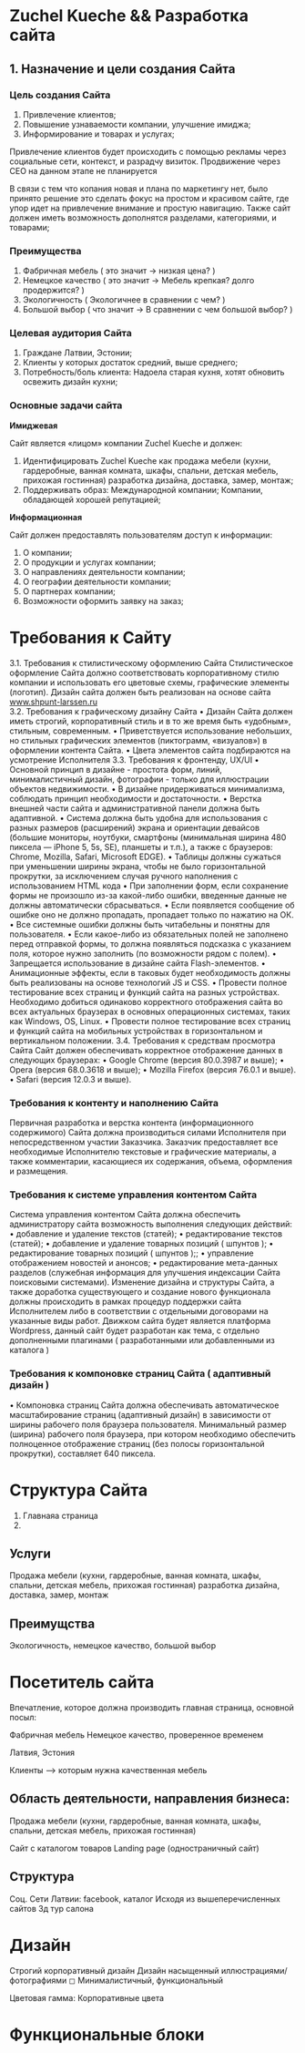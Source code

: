 # Zuchel Kueche && Разработка сайта

## 1. Назначение и цели создания Сайта

### Цель создания Сайта

1. Привлечение клиентов;
2. Повышение узнаваемости компании, улучшение имиджа;
3. Информирование и товарах и услугах;

Привлечение клиентов будет происходить с помощью рекламы через социальные сети, контекст, и разрадчу визиток.
Продвижение через СЕО на данном этапе не планируется

В связи с тем что копания новая и плана по маркетингу нет, было принято решение это сделать фокус на простом и красивом сайте, 
где упор идет на привлечение внимание и простую навигацию.
Также сайт должен иметь возможность дополнятся разделами, категориями, и товарами;

### Преимущества

1. Фабричная мебель ( это значит -> низкая цена? )
2. Немецкое качество ( это значит -> Мебель крепкая? долго продержится? )
3. Экологичность ( Экологичнее в сравнении с чем? )
4. Большой выбор ( что значит -> В сравнении с чем большой выбор? )


### Целевая аудитория Сайта

1. Граждане Латвии, Эстонии;
2. Клиенты у которых достаток средний, выше среднего;
3. Потребность/боль клиента: Надоела старая кухня, хотят обновить освежить дизайн кухни;


### Основные задачи сайта

__Имиджевая__ 

Сайт является «лицом» компании Zuchel Kueche и должен: 

1. Идентифицировать Zuchel Kueche как продажа мебели (кухни, гардеробные, ванная комната, шкафы, спальни, детская мебель, прихожая гостинная) разработка дизайна, доставка, замер, монтаж;
2. Поддерживать образ: Международной компании; Компании, обладающей хорошей репутацией;

__Информационная__ 

Сайт должен предоставлять пользователям доступ к информации: 

1. О компании;
2. О продукции и услугах компании;
3. О направлениях деятельности компании;
4. О географии деятельности компании;
5. О партнерах компании;
6. Возможности оформить заявку на заказ;


# Требования к Сайту

3.1.	Требования к стилистическому оформлению Сайта
Стилистическое оформление Сайта должно соответствовать корпоративному стилю компании и использовать его цветовые схемы, графические элементы (логотип). Дизайн сайта должен быть реализован на основе сайта www.shpunt-larssen.ru  
3.2.	Требования к графическому дизайну Сайта
•	Дизайн Сайта должен иметь строгий, корпоративный стиль и в то же время быть «удобным», стильным, современным. 
•	Приветствуется использование небольших, но стильных графических элементов (пиктограмм, «визуалов») в оформлении контента Сайта.
•	Цвета элементов сайта подбираются на усмотрение Исполнителя
3.3.	Требования к фронтенду, UX/UI
•	Основной принцип в дизайне - простота форм, линий, минималистичный дизайн, фотографии - только для иллюстрации объектов недвижимости.
•	В дизайне придерживаться минимализма, соблюдать принцип необходимости и достаточности.
•	Верстка внешней части сайта и административной панели должна быть адаптивной.
•	Система должна быть удобна для использования с разных размеров (расширений) экрана и ориентации девайсов (большие мониторы, ноутбуки, смартфоны (минимальная ширина 480 пиксела — iPhone 5, 5s, SE), планшеты и т.п.), а также с браузеров: Chrome, Mozilla, Safari, Microsoft ЕDGЕ).
•	Таблицы должны сужаться при уменьшении ширины экрана, чтобы не было горизонтальной прокрутки, за исключением случая ручного наполнения с использованием HTML кода
•	При заполнении форм, если сохранение формы не произошло из-за какой-либо ошибки, введенные данные не должны автоматически сбрасываться.
•	Если появляется сообщение об ошибке оно не должно пропадать, пропадает только по нажатию на ОК.
•	Все системные ошибки должны быть читабельны и понятны для пользователя.
•	Если какое-либо из обязательных полей не заполнено перед отправкой формы, то должна появляться подсказка с указанием поля, которое нужно заполнить (по возможности рядом с полем).
•	Запрещается использование в дизайне сайта Flash-элементов.
•	Анимационные эффекты, если в таковых будет необходимость должны быть реализованы на основе технологий JS и CSS.
•	Провести полное тестирование всех страниц и функций сайта на разных устройствах. Необходимо добиться одинаково корректного отображения сайта во всех актуальных браузерах в основных операционных системах, таких как Windows, OS, Linux.
•	Провести полное тестирование всех страниц и функций сайта на мобильных устройствах в горизонтальном и вертикальном положении.
3.4.	Требования к средствам просмотра Сайта
Сайт должен обеспечивать корректное отображение данных в следующих браузерах:
•	Google Chrome (версия 80.0.3987 и выше);
•	Opera (версия 68.0.3618 и выше);
•	Mozilla Firefox (версия 76.0.1 и выше).
•	Safari (версия 12.0.3 и выше).

### Требования к контенту и наполнению Сайта
Первичная разработка и верстка контента (информационного содержимого) Сайта должна производиться силами Исполнителя при непосредственном участии Заказчика. Заказчик предоставляет все необходимые Исполнителю текстовые и графические материалы, а также комментарии, касающиеся их содержания, объема, оформления и размещения. 

### Требования к системе управления контентом Сайта
Система управления контентом Сайта должна обеспечить администратору сайта возможность выполнения следующих действий:
•	добавление и удаление текстов (статей);
•	редактирование текстов (статей);
•	добавление и удаление товарных позиций ( шпунтов );
•	редактирование товарных позиций ( шпунтов );;
•	управление отображением новостей и анонсов;
•	редактирование мета-данных разделов (служебная информация для улучшения индексации Сайта поисковыми системами).
Изменение дизайна и структуры Сайта, а также доработка существующего и создание нового функционала должны происходить в рамках процедур поддержки сайта Исполнителем либо в соответствии с отдельными договорами на указанные виды работ.
Движком сайта будет является платформа Wordpress, данный сайт будет разработан как тема, с отдельно дополненными плагинами ( разработанными или добавленными из каталога )


### Требования к компоновке страниц Сайта ( адаптивный дизайн )
•	Компоновка страниц Сайта должна обеспечивать автоматическое масштабирование страниц (адаптивный дизайн) в зависимости от ширины рабочего поля браузера пользователя. Минимальный размер (ширина) рабочего поля браузера, при котором необходимо обеспечить полноценное отображение страниц (без полосы горизонтальной прокрутки), составляет 640 пиксела. 


# Структура Сайта

1. Главнаяа страница
2. 





## Услуги
Продажа мебели (кухни, гардеробные, ванная комната, шкафы, спальни, детская мебель, прихожая гостинная) разработка дизайна, доставка, замер, монтаж

## Преимущства

Экологичность, немецкое качество, большой выбор


# Посетитель сайта

Впечатление, которое должна производить главная страница, основной посыл:

Фабричная мебель
Немецкое качество, проверенное временем

Латвия, Эстония

Клиенты --> которым нужна качественная мебель


## Область деятельности, направления бизнеса:

Продажа мебели (кухни, гардеробные, ванная комната, шкафы, спальни, детская мебель, прихожая гостинная)

Сайт с каталогом товаров 
Landing page (одностраничный сайт) 


## Структура

Соц. Сети Латвии: facebook, каталог 
Исходя из вышеперечисленных сайтов
3д тур салона


# Дизайн

Строгий корпоративный дизайн 
Дизайн насыщенный иллюстрациями/фотографиями
◻ Минималистичный, функциональный

Цветовая гамма: Корпоративные цвета

# Функциональные блоки

